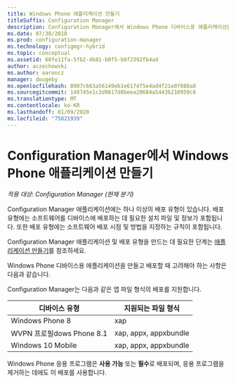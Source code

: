 ```yaml
---
title: Windows Phone 애플리케이션 만들기
titleSuffix: Configuration Manager
description: Configuration Manager에서 Windows Phone 디바이스용 애플리케이션을 만들고 배포하는 방법입니다.
ms.date: 07/30/2018
ms.prod: configuration-manager
ms.technology: configmgr-hybrid
ms.topic: conceptual
ms.assetid: 68fe11fa-5fb2-4b81-b0f5-b6f2392fb4ad
author: aczechowski
ms.author: aaroncz
manager: dougeby
ms.openlocfilehash: 8907c663a56149eb1e6174f5e4ad4f21e07088a8
ms.sourcegitcommit: 148745e1c3d9817d8beea20684a54436210959c6
ms.translationtype: MT
ms.contentlocale: ko-KR
ms.lasthandoff: 01/09/2020
ms.locfileid: "75821939"
---
```

# <a name="create-windows-phone-applications-in-configuration-manager"></a>Configuration Manager에서 Windows Phone 애플리케이션 만들기

*적용 대상: Configuration Manager (현재 분기)*

Configuration Manager 애플리케이션에는 하나 이상의 배포 유형이 있습니다. 배포 유형에는 소프트웨어를 디바이스에 배포하는 데 필요한 설치 파일 및 정보가 포함됩니다. 또한 배포 유형에는 소프트웨어 배포 시점 및 방법을 지정하는 규칙이 포함됩니다.  

Configuration Manager 애플리케이션 및 배포 유형을 만드는 데 필요한 단계는 [애플리케이션 만들기](/sccm/apps/deploy-use/create-applications#bkmk_create)를 참조하세요. 

Windows Phone 디바이스용 애플리케이션을 만들고 배포할 때 고려해야 하는 사항은 다음과 같습니다.  


Configuration Manager는 다음과 같은 앱 파일 형식의 배포를 지원합니다.  

|디바이스 유형|지원되는 파일 형식|  
|-----------------|---------------------|  
|Windows Phone 8|xap|  
|WVPN 프로필dows Phone 8.1|xap, appx, appxbundle|
|Windows 10 Mobile|xap, appx, appxbundle|

Windows Phone 응용 프로그램은 **사용 가능** 또는 **필수**로 배포되며, 응용 프로그램을 제거하는 데에도 이 배포를 사용합니다.  
